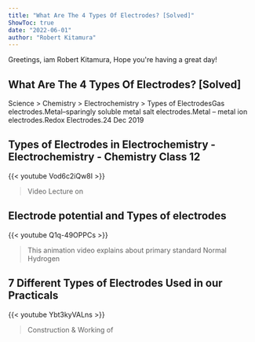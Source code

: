 ```yaml
---
title: "What Are The 4 Types Of Electrodes? [Solved]"
ShowToc: true 
date: "2022-06-01"
author: "Robert Kitamura" 
---
```


Greetings, iam Robert Kitamura, Hope you're having a great day!
## What Are The 4 Types Of Electrodes? [Solved]
Science > Chemistry > Electrochemistry > Types of ElectrodesGas electrodes.Metal–sparingly soluble metal salt electrodes.Metal – metal ion electrodes.Redox Electrodes.24 Dec 2019

## Types of Electrodes in Electrochemistry - Electrochemistry - Chemistry Class 12
{{< youtube Vod6c2iQw8I >}}
>Video Lecture on 

## Electrode potential and Types of electrodes
{{< youtube Q1q-49OPPCs >}}
>This animation video explains about primary standard Normal Hydrogen 

## 7 Different Types of Electrodes Used in our Practicals
{{< youtube Ybt3kyVALns >}}
>Construction & Working of 

